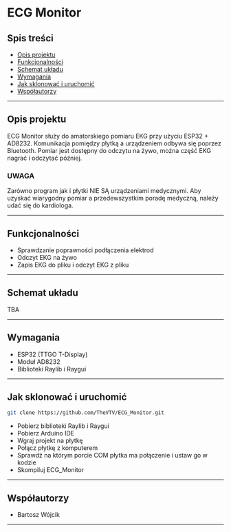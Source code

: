 # ECG Monitor

## Spis treści
- [Opis projektu](#opis-projektu)
- [Funkcjonalności](#funkcjonalności)
- [Schemat układu](#schemat-układu)
- [Wymagania](#wymagania)
- [Jak sklonować i uruchomić](#jak-sklonować-i-uruchomić)
- [Współautorzy](#współautorzy)

---

## Opis projektu

ECG Monitor służy do amatorskiego pomiaru EKG przy użyciu ESP32 + AD8232. Komunikacja pomiędzy płytką a urządzeniem odbywa się poprzez Bluetooth. Pomiar jest dostępny do odczytu na żywo, można część EKG nagrać i odczytać później.

### UWAGA
Zarówno program jak i płytki NIE SĄ urządzeniami medycznymi. Aby uzyskać wiarygodny pomiar a przedewszystkim poradę medyczną, należy udać się do kardiologa.

---

## Funkcjonalności

- Sprawdzanie poprawności podłączenia elektrod
- Odczyt EKG na żywo
- Zapis EKG do pliku i odczyt EKG z pliku

---

## Schemat układu

TBA

---

## Wymagania

- ESP32 (TTGO T-Display)
- Moduł AD8232
- Biblioteki Raylib i Raygui

---

## Jak sklonować i uruchomić

```bash
git clone https://github.com/TheVTV/ECG_Monitor.git
```
- Pobierz biblioteki Raylib i Raygui
- Pobierz Arduino IDE
- Wgraj projekt na płytkę
- Połącz płytkę z komputerem
- Sprawdź na którym porcie COM płytka ma połączenie i ustaw go w kodzie
- Skompiluj ECG_Monitor

---

## Współautorzy

- Bartosz Wójcik

---